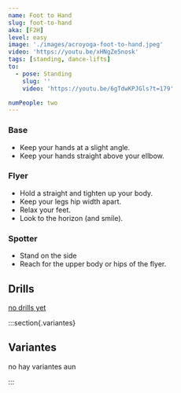 ```yaml
---
name: Foot to Hand
slug: foot-to-hand
aka: [F2H]
level: easy
image: './images/acroyoga-foot-to-hand.jpeg'
video: 'https://youtu.be/xHNgZe5nosk'
tags: [standing, dance-lifts]
to:
  - pose: Standing
    slug: ''
    video: 'https://youtu.be/6gTdwKPJGls?t=179'

numPeople: two
---
```


### Base 

- Keep your hands at a slight angle.
- Keep your hands straight above your ellbow.

### Flyer 

- Hold a straight and tighten up your body.
- Keep your legs hip width apart.
- Relax your feet.
- Look to the horizon (and smile).

### Spotter 

- Stand on the side
- Reach for the upper body or hips of the flyer.

## Drills

[no drills yet]()

:::section{.variantes}

## Variantes

no hay variantes aun

<!-- - ![a](/)
  _To do_ -->

:::
